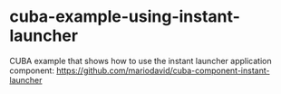 # cuba-example-using-instant-launcher
CUBA example that shows how to use the instant launcher application component: https://github.com/mariodavid/cuba-component-instant-launcher
